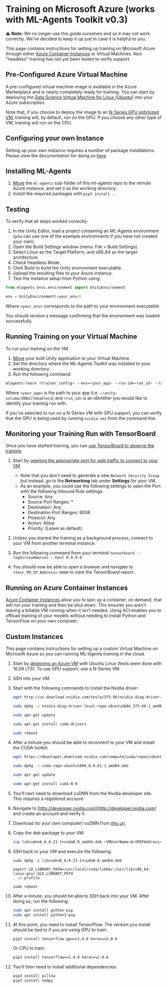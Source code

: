 # Training on Microsoft Azure (works with ML-Agents Toolkit v0.3)

:warning: **Note:** We no longer use this guide ourselves and so it may not work
correctly. We've decided to keep it up just in case it is helpful to you.

This page contains instructions for setting up training on Microsoft Azure
through either
[Azure Container Instances](https://azure.microsoft.com/services/container-instances/)
or Virtual Machines. Non "headless" training has not yet been tested to verify
support.

## Pre-Configured Azure Virtual Machine

A pre-configured virtual machine image is available in the Azure Marketplace and
is nearly completely ready for training. You can start by deploying the
[Data Science Virtual Machine for Linux (Ubuntu)](https://azuremarketplace.microsoft.com/en-us/marketplace/apps/microsoft-dsvm.linux-data-science-vm-ubuntu)
into your Azure subscription.

Note that, if you choose to deploy the image to an
[N-Series GPU optimized VM](https://docs.microsoft.com/azure/virtual-machines/linux/sizes-gpu),
training will, by default, run on the GPU. If you choose any other type of VM,
training will run on the CPU.

## Configuring your own Instance

Setting up your own instance requires a number of package installations. Please
view the documentation for doing so [here](#custom-instances).

## Installing ML-Agents

1. [Move](https://docs.microsoft.com/en-us/azure/virtual-machines/linux/copy-files-to-linux-vm-using-scp)
   the `ml-agents` sub-folder of this ml-agents repo to the remote Azure
   instance, and set it as the working directory.
2. Install the required packages with `pip3 install .`.

## Testing

To verify that all steps worked correctly:

1. In the Unity Editor, load a project containing an ML-Agents environment (you
   can use one of the example environments if you have not created your own).
2. Open the Build Settings window (menu: File > Build Settings).
3. Select Linux as the Target Platform, and x86_64 as the target architecture.
4. Check Headless Mode.
5. Click Build to build the Unity environment executable.
6. Upload the resulting files to your Azure instance.
7. Test the instance setup from Python using:

```python
from mlagents_envs.environment import UnityEnvironment

env = UnityEnvironment(<your_env>)
```

Where `<your_env>` corresponds to the path to your environment executable.

You should receive a message confirming that the environment was loaded
successfully.

## Running Training on your Virtual Machine

To run your training on the VM:

1. [Move](https://docs.microsoft.com/en-us/azure/virtual-machines/linux/copy-files-to-linux-vm-using-scp)
   your built Unity application to your Virtual Machine.
2. Set the directory where the ML-Agents Toolkit was installed to your working
   directory.
3. Run the following command:

```sh
mlagents-learn <trainer_config> --env=<your_app> --run-id=<run_id> --train
```

Where `<your_app>` is the path to your app (i.e.
`~/unity-volume/3DBallHeadless`) and `<run_id>` is an identifier you would like
to identify your training run with.

If you've selected to run on a N-Series VM with GPU support, you can verify that
the GPU is being used by running `nvidia-smi` from the command line.

## Monitoring your Training Run with TensorBoard

Once you have started training, you can
[use TensorBoard to observe the training](Using-Tensorboard.md).

1. Start by
   [opening the appropriate port for web traffic to connect to your VM](https://docs.microsoft.com/en-us/azure/virtual-machines/windows/nsg-quickstart-portal).

   - Note that you don't need to generate a new `Network Security Group` but
     instead, go to the **Networking** tab under **Settings** for your VM.
   - As an example, you could use the following settings to open the Port with
     the following Inbound Rule settings:
     - Source: Any
     - Source Port Ranges: \*
     - Destination: Any
     - Destination Port Ranges: 6006
     - Protocol: Any
     - Action: Allow
     - Priority: (Leave as default)

2. Unless you started the training as a background process, connect to your VM
   from another terminal instance.
3. Run the following command from your terminal
   `tensorboard --logdir=summaries --host 0.0.0.0`
4. You should now be able to open a browser and navigate to
   `<Your_VM_IP_Address>:6060` to view the TensorBoard report.

## Running on Azure Container Instances

[Azure Container Instances](https://azure.microsoft.com/services/container-instances/)
allow you to spin up a container, on demand, that will run your training and
then be shut down. This ensures you aren't leaving a billable VM running when it
isn't needed. Using ACI enables you to offload training of your models without
needing to install Python and TensorFlow on your own computer.

## Custom Instances

This page contains instructions for setting up a custom Virtual Machine on
Microsoft Azure so you can running ML-Agents training in the cloud.

1. Start by
   [deploying an Azure VM](https://docs.microsoft.com/azure/virtual-machines/linux/quick-create-portal)
   with Ubuntu Linux (tests were done with 16.04 LTS). To use GPU support, use a
   N-Series VM.
2. SSH into your VM.
3. Start with the following commands to install the Nvidia driver:

   ```sh
   wget http://us.download.nvidia.com/tesla/375.66/nvidia-diag-driver-local-repo-ubuntu1604_375.66-1_amd64.deb

   sudo dpkg -i nvidia-diag-driver-local-repo-ubuntu1604_375.66-1_amd64.deb

   sudo apt-get update

   sudo apt-get install cuda-drivers

   sudo reboot
   ```

4. After a minute you should be able to reconnect to your VM and install the
   CUDA toolkit:

   ```sh
   wget https://developer.download.nvidia.com/compute/cuda/repos/ubuntu1604/x86_64/cuda-repo-ubuntu1604_8.0.61-1_amd64.deb

   sudo dpkg -i cuda-repo-ubuntu1604_8.0.61-1_amd64.deb

   sudo apt-get update

   sudo apt-get install cuda-8-0
   ```

5. You'll next need to download cuDNN from the Nvidia developer site. This
   requires a registered account.

6. Navigate to [http://developer.nvidia.com](http://developer.nvidia.com) and
   create an account and verify it.

7. Download (to your own computer) cuDNN from
   [this url](https://developer.nvidia.com/compute/machine-learning/cudnn/secure/v6/prod/8.0_20170307/Ubuntu16_04_x64/libcudnn6_6.0.20-1+cuda8.0_amd64-deb).

8. Copy the deb package to your VM:

   ```sh
   scp libcudnn6_6.0.21-1+cuda8.0_amd64.deb <VMUserName>@<VMIPAddress>:libcudnn6_6.0.21-1+cuda8.0_amd64.deb
   ```

9. SSH back to your VM and execute the following:

   ```console
   sudo dpkg -i libcudnn6_6.0.21-1+cuda8.0_amd64.deb

   export LD_LIBRARY_PATH=/usr/local/cuda/lib64/:/usr/lib/x86_64-linux-gnu/:$LD_LIBRARY_PATH
   . ~/.profile

   sudo reboot
   ```

10. After a minute, you should be able to SSH back into your VM. After doing so,
    run the following:

    ```sh
    sudo apt install python-pip
    sudo apt install python3-pip
    ```

11. At this point, you need to install TensorFlow. The version you install
    should be tied to if you are using GPU to train:

    ```sh
    pip3 install tensorflow-gpu==1.4.0 keras==2.0.6
    ```

    Or CPU to train:

    ```sh
    pip3 install tensorflow==1.4.0 keras==2.0.6
    ```

12. You'll then need to install additional dependencies:

    ```sh
    pip3 install pillow
    pip3 install numpy
    ```
